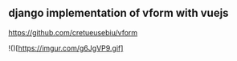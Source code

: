 ## django implementation of vform with vuejs
https://github.com/cretueusebiu/vform


!()[https://imgur.com/g6JgVP9.gif]
